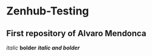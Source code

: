 # Zenhub-Testing
## First repository of Alvaro Mendonca

*italic*
**bolder**
***italic and bolder***
